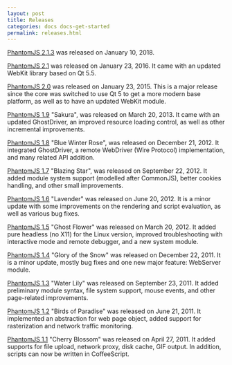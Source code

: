 ```yaml
---
layout: post
title: Releases
categories: docs docs-get-started
permalink: releases.html
---
```


[PhantomJS 2.1.3](release-2.1.3.html) was released on January 10, 2018.

[PhantomJS 2.1](release-2.1.html) was released on January 23, 2016. It came with an updated WebKit library based on Qt 5.5.

[PhantomJS 2.0](release-2.0.html) was released on January 23, 2015. This is a major release since the core was switched to use Qt 5 to get a more modern base platform, as well as to have an updated WebKit module.

[PhantomJS 1.9](release-1.9.html) "Sakura", was released on March 20, 2013. It came with an updated GhostDriver, an improved resource loading control, as well as other incremental improvements.

[PhantomJS 1.8](release-1.8.html) "Blue Winter Rose", was released on December 21, 2012. It integrated GhostDriver, a remote WebDriver (Wire Protocol) implementation, and many related API addition.

[PhantomJS 1.7](release-1.7.html) "Blazing Star", was released on September 22, 2012. It added module system support (modelled after CommonJS), better cookies handling, and other small improvements.

[PhantomJS 1.6](release-1.6.html) "Lavender" was released on June 20, 2012. It is a minor update with some improvements on the rendering and script evaluation, as well as various bug fixes.

[PhantomJS 1.5](release-1.5.html) "Ghost Flower" was released on March 20, 2012. It added pure headless (no X11) for the Linux version, improved troubleshooting with interactive mode and remote debugger, and a new system module.

[PhantomJS 1.4](release-1.4.html) "Glory of the Snow" was released on December 22, 2011. It is a minor update, mostly bug fixes and one new major feature: WebServer module.

[PhantomJS 1.3](release-1.3.html) "Water Lily" was released on September 23, 2011. It added preliminary module syntax, file system support, mouse events, and other page-related improvements.

[PhantomJS 1.2](release-1.2.html) "Birds of Paradise" was released on June 21, 2011. It implemented an abstraction for web page object, added support for rasterization and network traffic monitoring.

[PhantomJS 1.1](release-1.1.html) "Cherry Blossom" was released on April 27, 2011. It added supports for file upload, network proxy, disk cache, GIF output. In addition, scripts can now be written in CoffeeScript.
